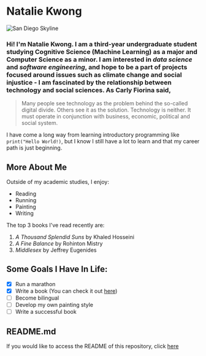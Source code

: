 # Natalie Kwong
![San Diego Skyline](https://i.etsystatic.com/6111470/r/il/30eb3d/1265661006/il_fullxfull.1265661006_xz34.jpg)
### Hi! I'm Natalie Kwong. I am a third-year undergraduate student studying **Cognitive Science (Machine Learning)** as a major and **Computer Science** as a minor. I am interested in *data science* and *software engineering*, and hope to be a part of projects focused around issues such as climate change and social injustice - I am fascinated by the relationship between technology and social sciences. As Carly Fiorina said,
>  Many people see technology as the problem behind the so-called digital divide. Others see it as the solution. Technology is neither. It must operate in conjunction with business, economic, political and social system.

I have come a long way from learning introductory programming like `print("Hello World!)`, but I know I still have a lot to learn and that my career path is just beginning.

[](#more-about-me)
## More About Me
Outside of my academic studies, I enjoy:
- Reading
- Running
- Painting
- Writing


The top 3 books I've read recently are:
1. *A Thousand Splendid Suns* by Khaled Hosseini
2. *A Fine Balance* by Rohinton Mistry
3. *Middlesex* by Jeffrey Eugenides

## Some Goals I Have In Life:
- [x] Run a marathon
- [x] Write a book (You can check it out [here](https://www.amazon.com/Shattered-Book-Horizon-Nature-Trilogy/dp/0615755534/))
- [ ] Become bilingual
- [ ] Develop my own painting style
- [ ] Write a successful book

## README.md
If you would like to access the README of this repository, click [here](docs/README.md)

